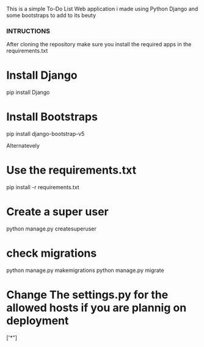 This is a simple To-Do List Web application i made using Python Django and some bootstraps to add to its beuty

### INTRUCTIONS

After cloning the repository make sure you install the required apps in the requirements.txt

# Install Django
pip install Django


# Install Bootstraps
pip install django-bootstrap-v5

Alternatevely 
# Use the requirements.txt
pip install -r requirements.txt

# Create a super user
python manage.py createsuperuser

# check migrations

python manage.py makemigrations
python manage.py migrate

# Change The settings.py for the allowed hosts if you are plannig on deployment

['*"]


